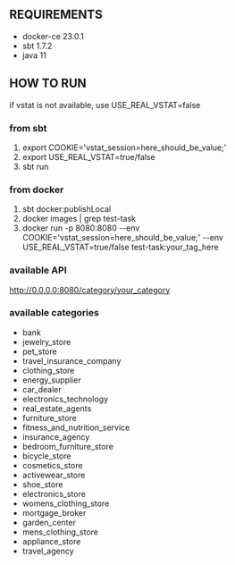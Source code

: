 ## REQUIREMENTS
* docker-ce 23.0.1
* sbt 1.7.2
* java 11

##  HOW TO RUN
if vstat is not available, use USE_REAL_VSTAT=false
### from sbt
1. export COOKIE='vstat_session=here_should_be_value;'
2. export USE_REAL_VSTAT=true/false
3. sbt run

### from docker
1. sbt docker:publishLocal
2. docker images | grep test-task
3. docker run -p 8080:8080 --env COOKIE='vstat_session=here_should_be_value;' --env USE_REAL_VSTAT=true/false test-task:your_tag_here

### available API 
http://0.0.0.0:8080/category/your_category
### available categories

* bank
* jewelry_store
* pet_store
* travel_insurance_company
* clothing_store
* energy_supplier
* car_dealer
* electronics_technology
* real_estate_agents
* furniture_store
* fitness_and_nutrition_service
* insurance_agency
* bedroom_furniture_store
* bicycle_store
* cosmetics_store
* activewear_store
* shoe_store
* electronics_store
* womens_clothing_store
* mortgage_broker
* garden_center
* mens_clothing_store
* appliance_store
* travel_agency